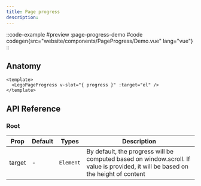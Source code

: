 ```yaml
---
title: Page progress
description:
---
```


::code-example
#preview
:page-progress-demo
#code
codegen{src="website/components/PageProgress/Demo.vue" lang="vue"}
::

## Anatomy

```vue
<template>
  <LegoPageProgress v-slot="{ progress }" :target="el" />
</template>
```

## API Reference

### Root

| Prop   | Default | Types     | Description                                                                                                                       |
| ------ | ------- | --------- | --------------------------------------------------------------------------------------------------------------------------------- |
| target | -       | `Element` | By default, the progress will be computed based on window.scroll. If value is provided, it will be based on the height of content |
